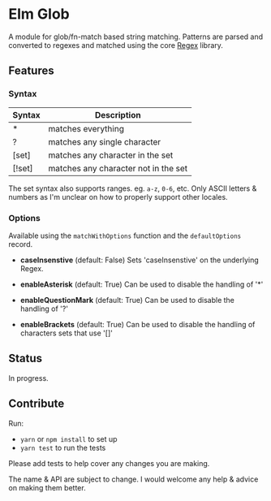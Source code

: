 # Elm Glob

A module for glob/fn-match based string matching. Patterns are parsed and converted to regexes and
matched using the core [Regex](http://package.elm-lang.org/packages/elm-lang/core/latest/Regex) library.


## Features

### Syntax

| Syntax | Description |
| ------ | ----------- |
| *      | matches everything |
| ?      | matches any single character |
| [set]  | matches any character in the set |
| [!set] | matches any character not in the set |

The set syntax also supports ranges. eg. `a-z`, `0-6`, etc. Only ASCII letters & numbers as I'm
unclear on how to properly support other locales.


### Options

Available using the `matchWithOptions` function and the `defaultOptions` record.

- **caseInsenstive** (default: False)
  Sets 'caseInsenstive' on the underlying Regex.

- **enableAsterisk** (default: True)
  Can be used to disable the handling of '\*'

- **enableQuestionMark** (default: True)
  Can be used to disable the handling of '?'

- **enableBrackets** (default: True)
  Can be used to disable the handling of characters sets that use '[]'


## Status

In progress.


## Contribute

Run:

- `yarn` or `npm install` to set up
- `yarn test` to run the tests

Please add tests to help cover any changes you are making.

The name & API are subject to change. I would welcome any help & advice on making them better.
